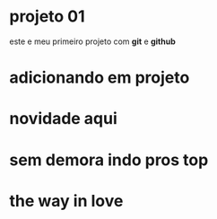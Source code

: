 # projeto 01
este e meu primeiro projeto com **git** e **github**

# adicionando em projeto

# novidade aqui

# sem demora indo pros top

# the way in love